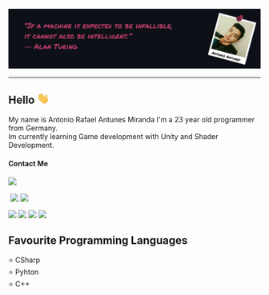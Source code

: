 ![](readme-banner.png)

---

## Hello <img src="https://github.com/Schwapo/Schwapo/blob/main/wave.gif" width="24.1" height="23.4">
My name is Antonio Rafael Antunes Miranda I'm a 23 year old programmer from Germany.  
Im currently learning Game development with Unity and Shader Development.

#### Contact Me
<a href="mailto:rafael.antunes.dev@gmail.com"><img src="https://img.shields.io/badge/Gmail-D14836?style=for-the-badge&logo=gmail&logoColor=white"/></a>

![]()
![](https://img.shields.io/badge/LinkedIn-0077B5?style=for-the-badge&logo=linkedin&logoColor=white)
![](https://img.shields.io/badge/Discord-7289DA?style=for-the-badge&logo=discord&logoColor=white)


![](https://img.shields.io/badge/VIM-%2311AB00.svg?&style=for-the-badge&logo=vim&logoColor=white)
![](https://img.shields.io/badge/Visual_Studio-5C2D91?style=for-the-badge&logo=visual%20studio&logoColor=white)
![](https://img.shields.io/badge/Figma-F24E1E?style=for-the-badge&logo=figma&logoColor=white)
![](https://img.shields.io/badge/Khan%20Academy-14BF96?style=for-the-badge&logo=Khan%20Academy&logoColor=white)
## Favourite Programming Languages
⭐ CSharp  
⭐ Pyhton  
⭐ C++
